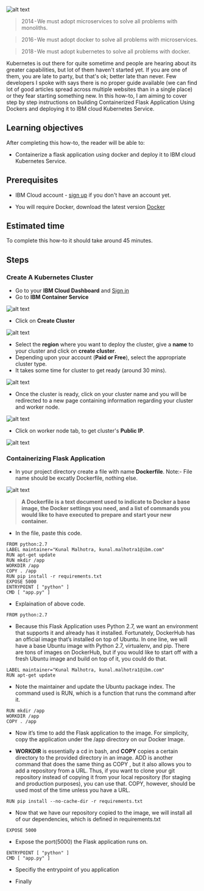 ![alt text](images/banner.png)

> 2014 - We must adopt microservices to solve all problems with monoliths.

> 2016 - We must adopt docker to solve all problems with microservices.

> 2018 - We must adopt kubernetes to solve all problems with docker.

Kubernetes is out there for quite sometime and people are hearing about its greater capabilities, but lot of them haven't started yet. If you are one of them, you are late to party, but that's ok; better late than never. Few developers I spoke with says there is no proper guide available (we can find lot of good articles spread across multiple websites than in a single place) or they fear starting something new. In this how-to, I am aiming to cover step by step instructions on building Containerized Flask Application Using Dockers and deploying it to IBM cloud Kubernetes Service.

## Learning objectives
After completing this how-to, the reader will be able to:

* Containerize a flask application using docker and deploy it to IBM cloud Kubernetes Service.

## Prerequisites

* IBM Cloud account - [sign up](https://console.bluemix.net/registration/) if you don't have an account yet.

* You will require Docker, download the latest version [Docker](https://www.docker.com/get-docker)

## Estimated time

To complete this how-to it should take around 45 minutes.

## Steps

### Create A Kubernetes Cluster

* Go to your **IBM Cloud Dashboard** and [Sign in](https://console.bluemix.net/dashboard/apps/)
* Go to **IBM Container Service**

![alt text](images/image1.png)

* Click on **Create Cluster**

![alt text](images/image2.png)

* Select the **region** where you want to deploy the cluster, give a **name** to your cluster and click on **create cluster**.
* Depending upon your account (**Paid or Free**), select the appropriate cluster type.
* It takes some time for cluster to get ready (around 30 mins).

![alt text](images/image3.png)

* Once the cluster is ready, click on your cluster name and you will be redirected to a new page containing information regarding your cluster and worker node.

![alt text](images/image4.png)

* Click on worker node tab, to get cluster's **Public IP**.

![alt text](images/image5.png)

### Containerizing Flask Application

* In your project directory create a file with name **Dockerfile**. Note:- File name should be excatly Dockerfile, nothing else.

![alt text](images/image6.png)

> **A Dockerfile is a text document used to indicate to Docker a base image, the Docker settings you need, and a list of commands you would like to have executed to prepare and start your new container.**

* In the file, paste this code.

```
FROM python:2.7
LABEL maintainer="Kunal Malhotra, kunal.malhotra1@ibm.com"
RUN apt-get update
RUN mkdir /app
WORKDIR /app
COPY . /app
RUN pip install -r requirements.txt
EXPOSE 5000
ENTRYPOINT [ "python" ]
CMD [ "app.py" ]
```

* Explaination of above code.

```
FROM python:2.7
```

* Because this Flask Application uses Python 2.7, we want an environment that supports it and already has it installed. Fortunately, DockerHub has an official image that’s installed on top of Ubuntu. In one line, we will have a base Ubuntu image with Python 2.7, virtualenv, and pip. There are tons of images on DockerHub, but if you would like to start off with a fresh Ubuntu image and build on top of it, you could do that.

```
LABEL maintainer="Kunal Malhotra, kunal.malhotra1@ibm.com"
RUN apt-get update
```

* Note the  maintainer and update the Ubuntu package index. The command used is RUN, which is a function that runs the command after it.

```
RUN mkdir /app
WORKDIR /app
COPY . /app
```

* Now it’s time to add the Flask application to the image. For simplicity, copy the application under the /app directory on our Docker Image.

* **WORKDIR** is essentially a cd in bash, and **COPY** copies a certain directory to the provided directory in an image. ADD is another command that does the same thing as COPY , but it also allows you to add a repository from a URL. Thus, if you want to clone your git repository instead of copying it from your local repository (for staging and production purposes), you can use that. COPY, however, should be used most of the time unless you have a URL.

```
RUN pip install --no-cache-dir -r requirements.txt
```
* Now that we have our repository copied to the image, we will install all of our dependencies, which is defined in requirements.txt

```
EXPOSE 5000
```
* Expose the port(5000) the Flask application runs on.

```
ENTRYPOINT [ "python" ]
CMD [ "app.py" ]
```
* Specifiy the entrypoint of you application



* Finally












